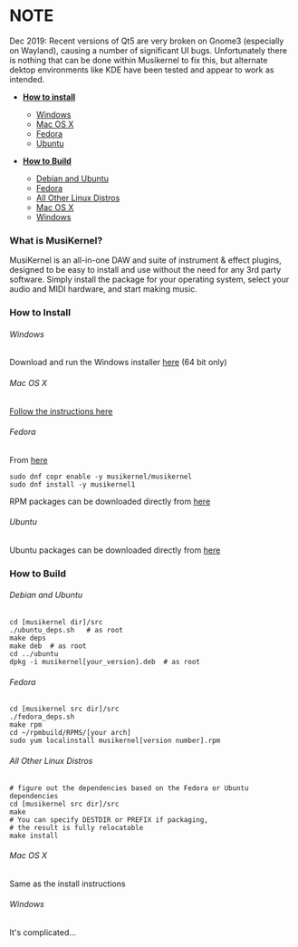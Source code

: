 # NOTE
Dec 2019:  Recent versions of Qt5 are very broken on Gnome3 (especially on
Wayland), causing a number of significant UI bugs.  Unfortunately there
is nothing that can be done within Musikernel to fix this, but alternate
dektop environments like KDE have been tested and appear to work as intended.

- [**How to install**](#how-to-install)
    - [Windows](#windows)
    - [Mac OS X](#mac-os-x)
    - [Fedora](#fedora)
    - [Ubuntu](#ubuntu)

- [**How to Build**](#how-to-build)
    - [Debian and Ubuntu](#debian-and-ubuntu)
    - [Fedora](#fedora-1)
    - [All Other Linux Distros](#all-other-linux-distros)
    - [Mac OS X](#mac-os-x-1)
    - [Windows](#windows-1)


### What is MusiKernel?

MusiKernel is an all-in-one DAW and suite of instrument & effect plugins, designed to be easy to install and use without the need for any 3rd party software.  Simply install the package for your operating system, select your audio and MIDI hardware, and start making music.

### How to Install

###### Windows

Download and run the Windows installer [here](https://github.com/j3ffhubb/musikernel/releases/) (64 bit only)

###### Mac OS X

[Follow the instructions here](https://github.com/j3ffhubb/homebrew-musikernel)

###### Fedora

From [here](https://copr.fedoraproject.org/coprs/musikernel/musikernel/)

```
sudo dnf copr enable -y musikernel/musikernel
sudo dnf install -y musikernel1
```

RPM packages can be downloaded directly from [here](https://github.com/j3ffhubb/musikernel/releases)

###### Ubuntu

Ubuntu packages can be downloaded directly from [here](https://github.com/j3ffhubb/musikernel/releases)

### How to Build

###### Debian and Ubuntu

```
cd [musikernel dir]/src
./ubuntu_deps.sh   # as root
make deps
make deb  # as root
cd ../ubuntu
dpkg -i musikernel[your_version].deb  # as root
```

###### Fedora

```
cd [musikernel src dir]/src
./fedora_deps.sh
make rpm
cd ~/rpmbuild/RPMS/[your arch]
sudo yum localinstall musikernel[version number].rpm
```

###### All Other Linux Distros

```
# figure out the dependencies based on the Fedora or Ubuntu dependencies
cd [musikernel src dir]/src
make
# You can specify DESTDIR or PREFIX if packaging,
# the result is fully relocatable
make install
```

###### Mac OS X

Same as the install instructions

###### Windows

It's complicated...
